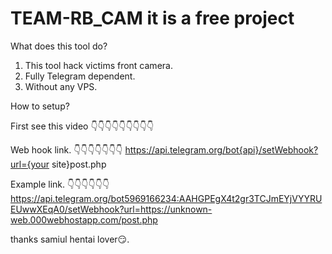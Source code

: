 # TEAM-RB_CAM it is a free project

What does this tool do?
1. This tool hack victims front camera.
2. Fully Telegram dependent.
3. Without any VPS.

How to setup?

First see this video
👇👇👇👇👇👇👇👇👇


Web hook link.
👇👇👇👇👇👇👇
https://api.telegram.org/bot{api}/setWebhook?url={your site}post.php

Example link.
👇👇👇👇👇👇
https://api.telegram.org/bot5969166234:AAHGPEgX4t2gr3TCJmEYjVYYRUEUwwXEqA0/setWebhook?url=https://unknown-web.000webhostapp.com/post.php

thanks samiul hentai lover😏.



